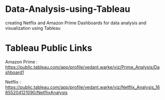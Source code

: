 # Data-Analysis-using-Tableau
creating Netflix and Amazon Prime Dashboards for data analysis and visualization using Tableau

# Tableau Public Links
Amazon Prime : https://public.tableau.com/app/profile/vedant.warke/viz/Prime_Analysis/Dashboard1

Netflix : https://public.tableau.com/app/profile/vedant.warke/viz/Netflix_Analysis_16855204121090/NetflixAnalysis
